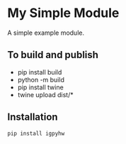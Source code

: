 # My Simple Module

A simple example module.



## To build and publish
* pip install build
* python -m build
* pip install twine
* twine upload dist/*



## Installation
```bash
pip install igpyhw
